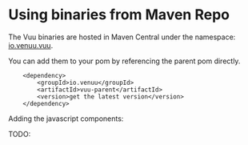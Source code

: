 # Using binaries from Maven Repo

The Vuu binaries are hosted in Maven Central under the namespace: [io.venuu.vuu](https://repo1.maven.org/maven2/io/venuu/vuu/). 

You can add them to your pom by referencing the parent pom directly. 

```
    <dependency>
        <groupId>io.venuu</groupId>
        <artifactId>vuu-parent</artifactId>
        <version>get the latest version</version>
    </dependency>    
```

Adding the javascript components:

TODO:

